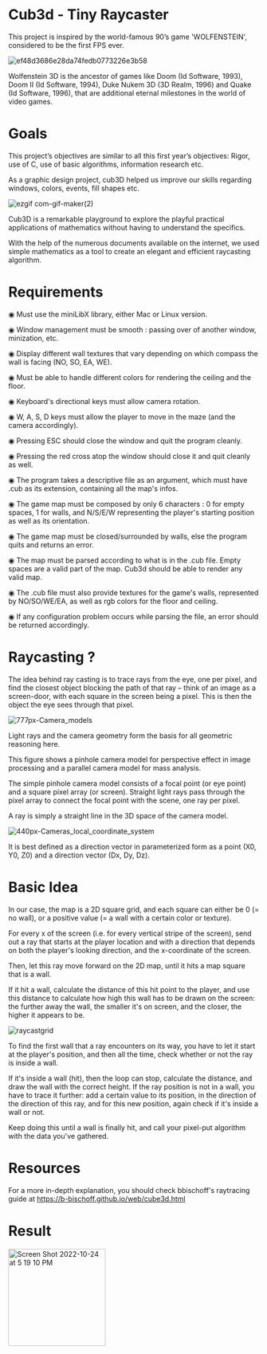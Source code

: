 # Cub3d - Tiny Raycaster


This project is inspired by the world-famous 90’s game 'WOLFENSTEIN', considered to be the first FPS ever.


![ef48d3686e28da74fedb0773226e3b58](https://user-images.githubusercontent.com/13594148/197554737-c4fdec93-63cc-415a-9b8a-e9de8d5eca3c.png)

Wolfenstein 3D is the ancestor of games like Doom (Id Software, 1993), Doom II
(Id Software, 1994), Duke Nukem 3D (3D Realm, 1996) and Quake (Id Software, 1996),
that are additional eternal milestones in the world of video games.

# Goals


This project’s objectives are similar to all this first year’s objectives: Rigor, use of C, use of basic algorithms, information research etc.

As a graphic design project, cub3D helped us improve our skills regarding windows, colors, events, fill shapes etc.

![ezgif com-gif-maker(2)](https://user-images.githubusercontent.com/13594148/197533939-e2c7a475-c5f6-4df5-9ab6-ffefd5396a6f.gif)

Cub3D is a remarkable playground to explore the playful practical applications of mathematics without having to understand the specifics.

With the help of the numerous documents available on the internet, we used simple mathematics as a tool to create an elegant and efficient raycasting algorithm.


# Requirements


◉ Must use the miniLibX library, either Mac or Linux version.

◉ Window management must be smooth : passing over of another window, minization, etc.

◉ Display different wall textures that vary depending on which compass the wall is facing (NO, SO, EA, WE).

◉ Must be able to handle different colors for rendering the ceiling and the floor.

◉ Keyboard's directional keys must allow camera rotation.

◉ W, A, S, D keys must allow the player to move in the maze (and the camera accordingly).

◉ Pressing ESC should close the window and quit the program cleanly.

◉ Pressing the red cross atop the window should close it and quit cleanly as well.

◉ The program takes a descriptive file as an argument, which must have .cub as its extension, containing all the map's infos.

◉ The game map must be composed by only 6 characters : 0 for empty spaces, 1 for walls, and N/S/E/W representing the player's starting position as well as its orientation.

◉ The game map must be closed/surrounded by walls, else the program quits and returns an error.

◉ The map must be parsed according to what is in the .cub file. Empty spaces are a valid part of the map. Cub3d should be able to render any valid map.

◉ The .cub file must also provide textures for the game's walls, represented by NO/SO/WE/EA, as well as rgb colors for the floor and ceiling.

◉ If any configuration problem occurs while parsing the file, an error should be returned accordingly.


# Raycasting ?

The idea behind ray casting is to trace rays from the eye, one per pixel, and find the closest object blocking the path of that ray – think of an image as a screen-door, with each square in the screen being a pixel. This is then the object the eye sees through that pixel.

![777px-Camera_models](https://user-images.githubusercontent.com/13594148/197557091-68cf260c-a260-44b1-8158-c9a36be3d999.jpg)


Light rays and the camera geometry form the basis for all geometric reasoning here. 

This figure shows a pinhole camera model for perspective effect in image processing and a parallel camera model for mass analysis. 

The simple pinhole camera model consists of a focal point (or eye point) and a square pixel array (or screen). Straight light rays pass through the pixel array to connect the focal point with the scene, one ray per pixel.


A ray is simply a straight line in the 3D space of the camera model. 

![440px-Cameras_local_coordinate_system](https://user-images.githubusercontent.com/13594148/197558371-05cfe1cd-5071-4e9d-b618-e61f3cc5daf7.jpg)

It is best defined as a direction vector in parameterized form as a point (X0, Y0, Z0) and a direction vector (Dx, Dy, Dz).


# Basic Idea

In our case, the map is a 2D square grid, and each square can either be 0 (= no wall), or a positive value (= a wall with a certain color or texture).

For every x of the screen (i.e. for every vertical stripe of the screen), send out a ray that starts at the player location and with a direction that depends on both the player's looking direction, and the x-coordinate of the screen. 

Then, let this ray move forward on the 2D map, until it hits a map square that is a wall. 

If it hit a wall, calculate the distance of this hit point to the player, and use this distance to calculate how high this wall has to be drawn on the screen: the further away the wall, the smaller it's on screen, and the closer, the higher it appears to be.

![raycastgrid](https://user-images.githubusercontent.com/13594148/197560822-1f8dba87-e0bd-43e8-8a07-1bfd803a5bc8.gif)

To find the first wall that a ray encounters on its way, you have to let it start at the player's position, and then all the time, check whether or not the ray is inside a wall. 

If it's inside a wall (hit), then the loop can stop, calculate the distance, and draw the wall with the correct height. If the ray position is not in a wall, you have to trace it further: add a certain value to its position, in the direction of the direction of this ray, and for this new position, again check if it's inside a wall or not. 

Keep doing this until a wall is finally hit, and call your pixel-put algorithm with the data you've gathered.

# Resources

For a more in-depth explanation, you should check bbischoff's raytracing guide at https://b-bischoff.github.io/web/cube3d.html

# Result

<img width="195" alt="Screen Shot 2022-10-24 at 5 19 10 PM" src="https://user-images.githubusercontent.com/13594148/197563111-bfafc4aa-ee1d-4c3e-9ab2-c273e41e5ece.png">
